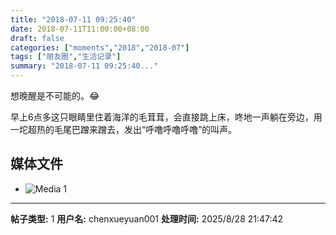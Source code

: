 ```yaml
---
title: "2018-07-11 09:25:40"
date: 2018-07-11T11:00:00+08:00
draft: false
categories: ["moments","2018","2018-07"]
tags: ["朋友圈","生活记录"]
summary: "2018-07-11 09:25:40..."
---
```


想晚醒是不可能的。😂

早上6点多这只眼睛里住着海洋的毛茸茸，会直接跳上床，咚地一声躺在旁边，用一坨超热的毛尾巴蹭来蹭去，发出“呼噜呼噜呼噜”的叫声。

## 媒体文件

- ![Media 1](/Moments/photos/2018-07-11/201807110925400.jpg)

---

**帖子类型:** 1
**用户名:** chenxueyuan001
**处理时间:** 2025/8/28 21:47:42